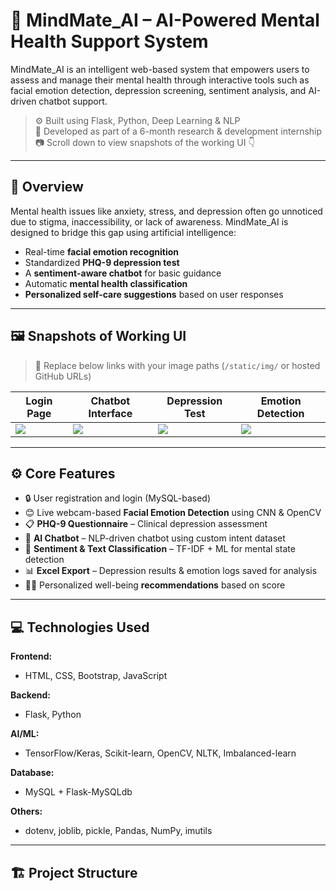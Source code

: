 # 🧠 MindMate_AI – AI-Powered Mental Health Support System

MindMate_AI is an intelligent web-based system that empowers users to assess and manage their mental health through interactive tools such as facial emotion detection, depression screening, sentiment analysis, and AI-driven chatbot support.

> ⚙️ Built using Flask, Python, Deep Learning & NLP  
> 🧪 Developed as part of a 6-month research & development internship  
> 📷 Scroll down to view snapshots of the working UI 👇

---

## 🎯 Overview

Mental health issues like anxiety, stress, and depression often go unnoticed due to stigma, inaccessibility, or lack of awareness. MindMate_AI is designed to bridge this gap using artificial intelligence:

- Real-time **facial emotion recognition**
- Standardized **PHQ-9 depression test**
- A **sentiment-aware chatbot** for basic guidance
- Automatic **mental health classification**
- **Personalized self-care suggestions** based on user responses

---

## 🖼️ Snapshots of Working UI

> 📌 Replace below links with your image paths (`/static/img/` or hosted GitHub URLs)

| Login Page | Chatbot Interface | Depression Test | Emotion Detection |
|------------|-------------------|-----------------|-------------------|
| ![](static/img/login.png) | ![](static/img/chatbot.png) | ![](static/img/phq9.png) | ![](static/img/emotion.png) |

---

## ⚙️ Core Features

- 🔒 User registration and login (MySQL-based)
- 😊 Live webcam-based **Facial Emotion Detection** using CNN & OpenCV
- 📋 **PHQ-9 Questionnaire** – Clinical depression assessment
- 🤖 **AI Chatbot** – NLP-driven chatbot using custom intent dataset
- 🧠 **Sentiment & Text Classification** – TF-IDF + ML for mental state detection
- 📊 **Excel Export** – Depression results & emotion logs saved for analysis
- 🧘‍♀️ Personalized well-being **recommendations** based on score

---

## 💻 Technologies Used

**Frontend:**
- HTML, CSS, Bootstrap, JavaScript

**Backend:**
- Flask, Python

**AI/ML:**
- TensorFlow/Keras, Scikit-learn, OpenCV, NLTK, Imbalanced-learn

**Database:**
- MySQL + Flask-MySQLdb

**Others:**
- dotenv, joblib, pickle, Pandas, NumPy, imutils

---

## 🏗️ Project Structure


